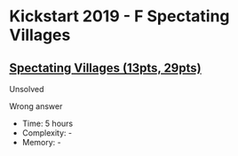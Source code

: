 # Kickstart 2019 - F Spectating Villages

## [Spectating Villages (13pts, 29pts)](https://codingcompetitions.withgoogle.com/kickstart/round/0000000000050edc/000000000018666b)

Unsolved

Wrong answer

* Time: 5 hours
* Complexity: -
* Memory: -
